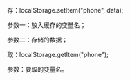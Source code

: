 存：localStorage.setItem("phone", data);

参数一：放入缓存的变量名；

参数二：存储的数据；

取：localStorage.getItem("phone");

参数：要取的变量名。